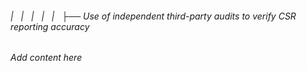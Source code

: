 ###### |   |   |   |   |   ├── Use of independent third-party audits to verify CSR reporting accuracy

*Add content here*